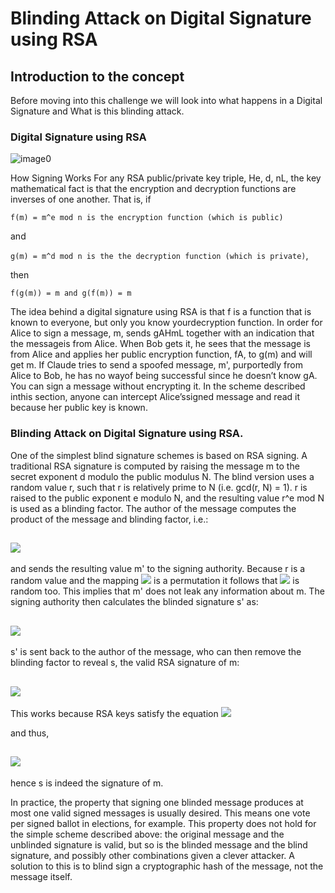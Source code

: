 # Blinding Attack on Digital Signature using RSA

## Introduction to the concept

Before moving into this challenge we will look into what happens in a Digital Signature and What is this blinding attack.

### Digital Signature using RSA

![image0](https://github.com/noxious-dervisious/Begineer-s-Challenge/blob/master/CTF%20Challenges/BlindingAttack/Picture/1024px-Illustration_of_digital_signature.svg.png)

How Signing Works
For any RSA public/private key triple, He, d, nL, the key mathematical fact is that the encryption and decryption
functions are inverses of one another. That is, if

```f(m) = m^e mod n is the encryption function (which is public)```

and

```g(m) = m^d mod n is the the decryption function (which is private)```,

then

```f(g(m)) = m and g(f(m)) = m```

The idea behind a digital signature using RSA is that f is a function that is known to everyone, but only you know yourdecryption function. In order for Alice to sign a message, m, sends gAHmL together with an indication that the messageis from Alice. When Bob gets it, he sees that the message is from Alice and applies her public encryption function, fA,
to g(m) and will get m. If Claude tries to send a spoofed message, m', purportedly from Alice to Bob, he has no wayof being successful since he doesn’t know gA.
You can sign a message without encrypting it. In the scheme described inthis section, anyone can intercept Alice’ssigned message and read it because her public key is known.

### Blinding Attack on Digital Signature using RSA.

One of the simplest blind signature schemes is based on RSA signing. A traditional RSA signature is computed by raising the message m to the secret exponent d modulo the public modulus N. The blind version uses a random value r, such that r is relatively prime to N (i.e. gcd(r, N) = 1). r is raised to the public exponent e modulo N, and the resulting value r^e mod N is used as a blinding factor. The author of the message computes the product of the message and blinding factor, i.e.:

## <img src="https://render.githubusercontent.com/render/math?math=m^{'} = m*{r^{e}}modN">

and sends the resulting value m' to the signing authority. Because r is a random value and the mapping <img src="https://render.githubusercontent.com/render/math?math={r^{e}}modN"> is a permutation it follows that <img src="https://render.githubusercontent.com/render/math?math={r^{e}}modN">
 is random too. This implies that m' does not leak any information about m. The signing authority then calculates the blinded signature s' as:

## <img src="https://render.githubusercontent.com/render/math?math=s^{'} = (m{')^{d}}modN">

s' is sent back to the author of the message, who can then remove the blinding factor to reveal s, the valid RSA signature of m:

## <img src="https://render.githubusercontent.com/render/math?math=s = (s{')*r^{-1}}modN">

This works because RSA keys satisfy the equation <img src="https://render.githubusercontent.com/render/math?math=r^{ed} = rmodN">

and thus,

## <img src="https://render.githubusercontent.com/render/math?math=s = (s{')*r^{-1}}=(m{')^d*r^{-1}}=m^{d}*r^{ed}*r^{-1}=m^{d}*r*r^{-1}=m^{d}modN">

hence s is indeed the signature of m.

In practice, the property that signing one blinded message produces at most one valid signed messages is usually desired. This means one vote per signed ballot in elections, for example. This property does not hold for the simple scheme described above: the original message and the unblinded signature is valid, but so is the blinded message and the blind signature, and possibly other combinations given a clever attacker. A solution to this is to blind sign a cryptographic hash of the message, not the message itself.
